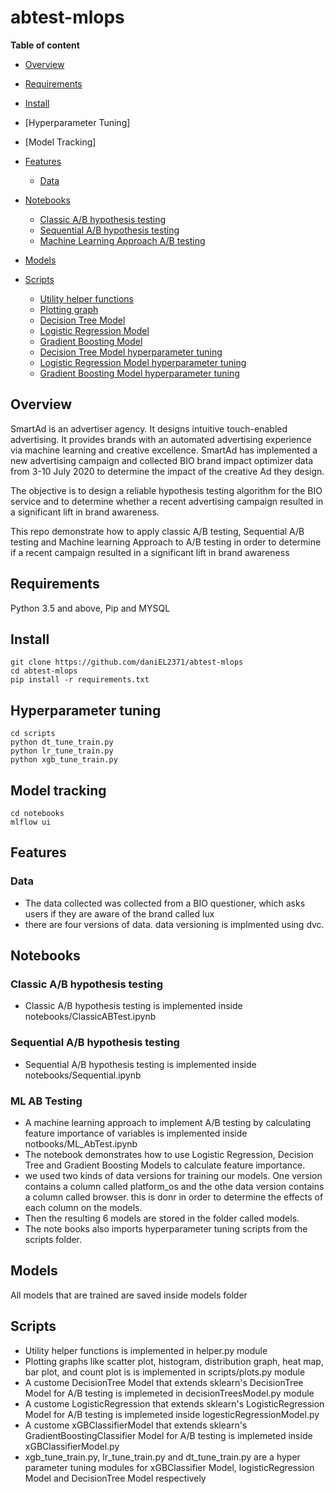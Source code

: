 # abtest-mlops

**Table of content**

- [Overview](##abstract)
- [Requirements](#setup)
- [Install](#install)
- [Hyperparameter Tuning]
- [Model Tracking]

- [Features](#features)
  - [Data](#data.csv)
- [Notebooks](#notebooks)

  - [Classic A/B hypothesis testing](notebooks/ClassicABTest.ipynb)
  - [Sequential A/B hypothesis testing](notebooks/Sequential.ipynb)
  - [Machine Learning Approach A/B testing](notebooks/ML_AbTest.ipynb)

- [Models](#Models)
- [Scripts](#scripts)
  - [Utility helper functions](scripts/helper.py)
  - [Plotting graph](scripts/plots.py)
  - [Decision Tree Model](scripts/decisionTreesModel.py)
  - [Logistic Regression Model](scripts/logesticRegressionModel.py)
  - [Gradient Boosting Model](scripts/xGBClassifierModel.py)
  - [Decision Tree Model hyperparameter tuning](scripts/dt_tune_train.py)
  - [Logistic Regression Model hyperparameter tuning](scripts/logesticRegressionModel.py)
  - [Gradient Boosting Model hyperparameter tuning](scripts/xbg_tune_train.py)

## Overview

SmartAd is an advertiser agency. It designs intuitive touch-enabled advertising. It provides brands with an automated advertising experience via machine learning and creative excellence. SmartAd has implemented a new advertising campaign and collected BIO brand impact optimizer data from 3-10 July 2020 to determine the impact of the creative Ad they design.

The objective is to design a reliable hypothesis testing algorithm for the BIO service and to determine whether a recent advertising campaign resulted in a significant lift in brand awareness.

This repo demonstrate how to apply classic A/B testing, Sequential A/B testing and Machine learning Approach to A/B testing in order to determine if a recent campaign resulted in a significant lift in brand awareness

## Requirements

Python 3.5 and above, Pip and MYSQL

## Install

```
git clone https://github.com/daniEL2371/abtest-mlops
cd abtest-mlops
pip install -r requirements.txt
```

## Hyperparameter tuning

```
cd scripts
python dt_tune_train.py
python lr_tune_train.py
python xgb_tune_train.py
```

## Model tracking

```
cd notebooks
mlflow ui
```

## Features

### Data

- The data collected was collected from a BIO questioner, which asks users if they are aware of the brand called lux
- there are four versions of data. data versioning is implmented using dvc.

## Notebooks

### Classic A/B hypothesis testing

- Classic A/B hypothesis testing is implemented inside notebooks/ClassicABTest.ipynb

### Sequential A/B hypothesis testing

- Sequential A/B hypothesis testing is implemented inside notebooks/Sequential.ipynb

### ML AB Testing

- A machine learning approach to implement A/B testing by calculating feature importance of variables is implemented inside notbooks/ML_AbTest.ipynb
- The notebook demonstrates how to use Logistic Regression, Decision Tree and Gradient Boosting Models to calculate feature importance.
- we used two kinds of data versions for training our models. One version contains a column called platform_os and the othe data version contains a column called browser. this is donr in order to determine the effects of each column on the models.
- Then the resulting 6 models are stored in the folder called models.
- The note books also imports hyperparameter tuning scripts from the scripts folder.

## Models

All models that are trained are saved inside models folder

## Scripts

- Utility helper functions is implemented in helper.py module
- Plotting graphs like scatter plot, histogram, distribution graph, heat map, bar plot, and count plot is is implemented in scripts/plots.py module
- A custome DecisionTree Model that extends sklearn's DecisionTree Model for A/B testing is implemeted in decisionTreesModel.py module
- A custome LogisticRegression that extends sklearn's LogisticRegression Model for A/B testing is implemeted inside logesticRegressionModel.py
- A custome xGBClassifierModel that extends sklearn's GradientBoostingClassifier Model for A/B testing is implemeted inside xGBClassifierModel.py
- xgb_tune_train.py, lr_tune_train.py and dt_tune_train.py are a hyper parameter tuning modules for xGBClassifier Model, logisticRegression Model and DecisionTree Model respectively
